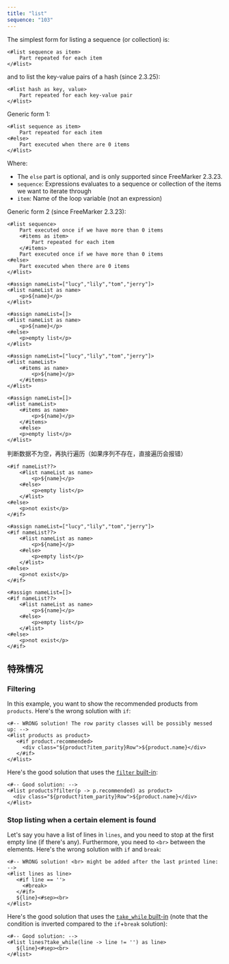 ```yaml
---
title: "list"
sequence: "103"
---
```


The simplest form for listing a sequence (or collection) is:

```text
<#list sequence as item>
    Part repeated for each item
</#list>
```

and to list the key-value pairs of a hash (since 2.3.25):

```text
<#list hash as key, value>
    Part repeated for each key-value pair
</#list>
```

Generic form 1:

```text
<#list sequence as item>
    Part repeated for each item
<#else>
    Part executed when there are 0 items
</#list>
```

Where:

- The `else` part is optional, and is only supported since FreeMarker 2.3.23.
- `sequence`: Expressions evaluates to a sequence or collection of the items we want to iterate through
- `item`: Name of the loop variable (not an expression)

Generic form 2 (since FreeMarker 2.3.23):

```text
<#list sequence>
    Part executed once if we have more than 0 items
    <#items as item>
        Part repeated for each item
    </#items>
    Part executed once if we have more than 0 items
<#else>
    Part executed when there are 0 items
</#list>
```

```text
<#assign nameList=["lucy","lily","tom","jerry"]>
<#list nameList as name>
    <p>${name}</p>
</#list>
```

```text
<#assign nameList=[]>
<#list nameList as name>
    <p>${name}</p>
<#else>
    <p>empty list</p>
</#list>
```

```text
<#assign nameList=["lucy","lily","tom","jerry"]>
<#list nameList>
    <#items as name>
        <p>${name}</p>
    </#items>
</#list>
```

```text
<#assign nameList=[]>
<#list nameList>
    <#items as name>
        <p>${name}</p>
    </#items>
    <#else>
    <p>empty list</p>
</#list>
```

判断数据不为空，再执行遍历（如果序列不存在，直接遍历会报错）

```text
<#if nameList??>
    <#list nameList as name>
        <p>${name}</p>
    <#else>
        <p>empty list</p>
    </#list>
<#else>
    <p>not exist</p>
</#if>
```

```text
<#assign nameList=["lucy","lily","tom","jerry"]>
<#if nameList??>
    <#list nameList as name>
        <p>${name}</p>
    <#else>
        <p>empty list</p>
    </#list>
<#else>
    <p>not exist</p>
</#if>
```

```text
<#assign nameList=[]>
<#if nameList??>
    <#list nameList as name>
        <p>${name}</p>
    <#else>
        <p>empty list</p>
    </#list>
<#else>
    <p>not exist</p>
</#if>
```

## 特殊情况

### Filtering

In this example, you want to show the recommended products from `products`.
Here's the wrong solution with `if`:

```text
<#-- WRONG solution! The row parity classes will be possibly messed up: -->
<#list products as product>
   <#if product.recommended>
     <div class="${product?item_parity}Row">${product.name}</div>
   </#if>
</#list>
```

Here's the good solution that uses the [`filter` built-in](https://freemarker.apache.org/docs/ref_builtins_sequence.html#ref_builtin_filter):

```text
<#-- Good solution: -->
<#list products?filter(p -> p.recommended) as product>
  <div class="${product?item_parity}Row">${product.name}</div>
</#list>
```

### Stop listing when a certain element is found

Let's say you have a list of lines in `lines`, and you need to stop at the first empty line (if there's any).
Furthermore, you need to `<br>` between the elements.
Here's the wrong solution with `if` and `break`:

```text
<#-- WRONG solution! <br> might be added after the last printed line: -->
<#list lines as line>
   <#if line == ''>
     <#break>
   </#if>
   ${line}<#sep><br>
</#list>
```

Here's the good solution that uses the [`take_while` built-in](https://freemarker.apache.org/docs/ref_builtins_sequence.html#ref_builtin_take_while)
(note that the condition is inverted compared to the `if`+`break` solution):

```text
<#-- Good solution: -->
<#list lines?take_while(line -> line != '') as line>
   ${line}<#sep><br>
</#list>
```





